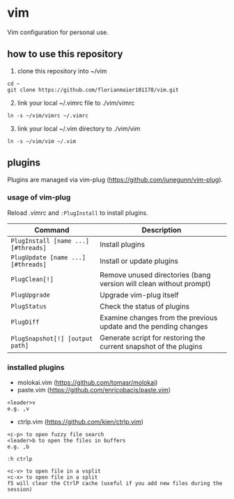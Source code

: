 # vim
Vim configuration for personal use.

## how to use this repository
1. clone this repository into ~/vim
``` shell
cd ~
git clone https://github.com/florianmaier101178/vim.git
```
2. link your local ~/.vimrc file to ./vim/vimrc
``` shell
ln -s ~/vim/vimrc ~/.vimrc
```
3. link your local ~/.vim directory to ./vim/vim
``` shell
ln -s ~/vim/vim ~/.vim
```

## plugins
Plugins are managed via vim-plug (https://github.com/junegunn/vim-plug).

### usage of vim-plug
Reload .vimrc and `:PlugInstall` to install plugins.

| Command                             | Description                                                        |
| ----------------------------------- | ------------------------------------------------------------------ |
| `PlugInstall [name ...] [#threads]` | Install plugins                                                    |
| `PlugUpdate [name ...] [#threads]`  | Install or update plugins                                          |
| `PlugClean[!]`                      | Remove unused directories (bang version will clean without prompt) |
| `PlugUpgrade`                       | Upgrade vim-plug itself                                            |
| `PlugStatus`                        | Check the status of plugins                                        |
| `PlugDiff`                          | Examine changes from the previous update and the pending changes   |
| `PlugSnapshot[!] [output path]`     | Generate script for restoring the current snapshot of the plugins  |

### installed plugins
- molokai.vim (https://github.com/tomasr/molokai)
- paste.vim (https://github.com/enricobacis/paste.vim)
``` shell
<leader>v
e.g. ,v
```
- ctrlp.vim (https://github.com/kien/ctrlp.vim)
``` shell
<c-p> to open fuzzy file search
<leader>b to open the files in buffers
e.g. ,b

:h ctrlp

<c-v> to open file in a vsplit
<c-x> to open file in a split
f5 will clear the CtrlP cache (useful if you add new files during the session)
```

